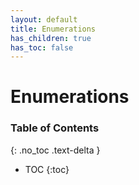 ```yaml
---
layout: default
title: Enumerations
has_children: true
has_toc: false
---
```


# Enumerations
### Table of Contents
{: .no_toc .text-delta }

- TOC
{:toc}
